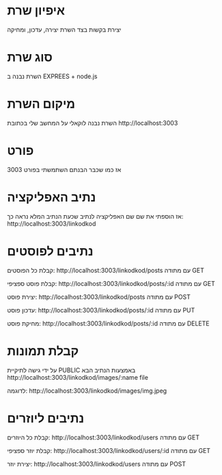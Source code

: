 # איפיון שרת

יצירת בקשות בצד השרת
יצירה, עדכון, ומחיקה 

# סוג שרת

השרת נבנה ב EXPREES + node.js

# מיקום השרת

השרת נבנה לוקאלי על המחשב שלי
בכתובת 
http://localhost:3003

# פורט 

אז כמו שכבר הבנתם השתמשתי בפורט 3003

# נתיב האפליקציה

אז הוספתי את שם שם האפליקציה לנתיב שכעת הנתיב המלא נראה כך: http://localhost:3003/linkodkod

# נתיבים לפוסטים

קבלת כל הפוסטים:
http://localhost:3003/linkodkod/posts
עם מתודה GET

קבלת פוסט ספציפי:
http://localhost:3003/linkodkod/posts/:id
עם מתודה GET

יצירת פוסט:
http://localhost:3003/linkodkod/posts
עם מתודה POST

עדכון פוסט: 
http://localhost:3003/linkodkod/posts/:id
עם מתודה PUT

מחיקת פוסט: 
http://localhost:3003/linkodkod/posts/:id
עם מתודה DELETE

# קבלת תמונות

על ידי גישה לתיקיית PUBLIC 
באמצעות הנתיב הבא
http://localhost:3003/linkodkod/images/:name file

לדוגמה:
http://localhost:3003/linkodkod/images/img.jpeg

# נתיבים ליוזרים

קבלת כל היוזרים:
http://localhost:3003/linkodkod/users
עם מתודה GET

קבלת יוזר ספציפי:
http://localhost:3003/linkodkod/users/:id
עם מתודה GET

יצירת יוזר:
http://localhost:3003/linkodkod/users
עם מתודה POST